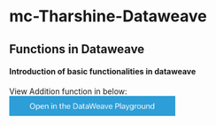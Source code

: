 # mc-Tharshine-Dataweave
## Functions in Dataweave
#### Introduction of basic functionalities in dataweave
View Addition function in below:
<a href="https://dataweave.mulesoft.com/learn/playground?projectMethod=GHRepo&repo=MuleCraft/mc-Tharshine-Dataweave&path=functions/addition"><img width="300" src="/images/dwplayground-button.png"></a>

